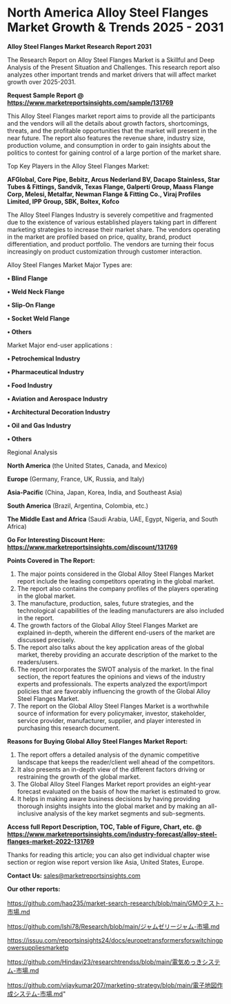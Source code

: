 # North America Alloy Steel Flanges Market Growth & Trends 2025 - 2031

<strong>Alloy Steel Flanges Market Research Report 2031</strong>

The Research Report on Alloy Steel Flanges Market is a Skillful and Deep Analysis of the Present Situation and Challenges. This research report also analyzes other important trends and market drivers that will affect market growth over 2025-2031.

<strong>Request Sample Report @ <a href=https://www.marketreportsinsights.com/sample/131769>https://www.marketreportsinsights.com/sample/131769</a></strong>

This Alloy Steel Flanges market report aims to provide all the participants and the vendors will all the details about growth factors, shortcomings, threats, and the profitable opportunities that the market will present in the near future. The report also features the revenue share, industry size, production volume, and consumption in order to gain insights about the politics to contest for gaining control of a large portion of the market share.

Top Key Players in the Alloy Steel Flanges Market:

<strong>AFGlobal, Core Pipe, Bebitz, Arcus Nederland BV, Dacapo Stainless, Star Tubes & Fittings, Sandvik, Texas Flange, Galperti Group, Maass Flange Corp, Melesi, Metalfar, Newman Flange & Fitting Co., Viraj Profiles Limited, IPP Group, SBK, Boltex, Kofco</strong>

The Alloy Steel Flanges Industry is severely competitive and fragmented due to the existence of various established players taking part in different marketing strategies to increase their market share. The vendors operating in the market are profiled based on price, quality, brand, product differentiation, and product portfolio. The vendors are turning their focus increasingly on product customization through customer interaction.

Alloy Steel Flanges Market Major Types are:

<strong>• Blind Flange

• Weld Neck Flange

• Slip-On Flange

• Socket Weld Flange

• Others</strong>

Market Major end-user applications :

<strong>• Petrochemical Industry

• Pharmaceutical Industry

• Food Industry

• Aviation and Aerospace Industry

• Architectural Decoration Industry

• Oil and Gas Industry

• Others</strong>

Regional Analysis

</u><strong><b>North America</b></strong> (the United States, Canada, and Mexico)

<strong><b>Europe </b></strong>(Germany, France, UK, Russia, and Italy)

<strong><b>Asia-Pacific</b></strong> (China, Japan, Korea, India, and Southeast Asia)

<strong><b>South America</b></strong> (Brazil, Argentina, Colombia, etc.)

<strong><b>The Middle East and Africa</b></strong> (Saudi Arabia, UAE, Egypt, Nigeria, and South Africa)

<strong>Go For Interesting Discount Here: <a href=https://www.marketreportsinsights.com/discount/131769>https://www.marketreportsinsights.com/discount/131769</a></strong>

<strong>Points Covered in The Report:</strong>
<ol>
  <li>The major points considered in the Global Alloy Steel Flanges Market report include the leading competitors operating in the global market.</li>
  <li>The report also contains the company profiles of the players operating in the global market.</li>
  <li>The manufacture, production, sales, future strategies, and the technological capabilities of the leading manufacturers are also included in the report.</li>
  <li>The growth factors of the Global Alloy Steel Flanges Market are explained in-depth, wherein the different end-users of the market are discussed precisely.</li>
  <li>The report also talks about the key application areas of the global market, thereby providing an accurate description of the market to the readers/users.</li>
  <li>The report incorporates the SWOT analysis of the market. In the final section, the report features the opinions and views of the industry experts and professionals. The experts analyzed the export/import policies that are favorably influencing the growth of the Global Alloy Steel Flanges Market.</li>
  <li>The report on the Global Alloy Steel Flanges Market is a worthwhile source of information for every policymaker, investor, stakeholder, service provider, manufacturer, supplier, and player interested in purchasing this research document.</li>
</ol>
<strong>Reasons for Buying Global Alloy Steel Flanges Market Report:</strong>

<ol>
  <li>The report offers a detailed analysis of the dynamic competitive landscape that keeps the reader/client well ahead of the competitors.</li>
  <li>It also presents an in-depth view of the different factors driving or restraining the growth of the global market.</li>
  <li>The Global Alloy Steel Flanges Market report provides an eight-year forecast evaluated on the basis of how the market is estimated to grow.</li>
  <li>It helps in making aware business decisions by having providing thorough insights insights into the global market and by making an all-inclusive analysis of the key market segments and sub-segments.</li>
</ol>
<strong>Access full Report Description, TOC, Table of Figure, Chart, etc. @ <a href=https://www.marketreportsinsights.com/industry-forecast/alloy-steel-flanges-market-2022-131769>https://www.marketreportsinsights.com/industry-forecast/alloy-steel-flanges-market-2022-131769</a></strong>


Thanks for reading this article; you can also get individual chapter wise section or region wise report version like Asia, United States, Europe.

<strong>Contact Us:</strong>
sales@marketreportsinsights.com

<strong>Our other reports:</strong>

<a href=https://github.com/haq235/market-search-research/blob/main/GMOテスト-市場.md>https://github.com/haq235/market-search-research/blob/main/GMOテスト-市場.md</a>

<a href=https://github.com/Ishi78/Research/blob/main/ジャムゼリージャム-市場.md>https://github.com/Ishi78/Research/blob/main/ジャムゼリージャム-市場.md</a>

<a href=https://issuu.com/reportsinsights24/docs/europetransformersforswitchingpowersuppliesmarketp>https://issuu.com/reportsinsights24/docs/europetransformersforswitchingpowersuppliesmarketp</a>

<a href=https://github.com/Hindavi23/researchtrendss/blob/main/電気めっきシステム-市場.md>https://github.com/Hindavi23/researchtrendss/blob/main/電気めっきシステム-市場.md</a>

<a href=https://github.com/vijaykumar207/marketing-strategy/blob/main/電子地図作成システム-市場.md>https://github.com/vijaykumar207/marketing-strategy/blob/main/電子地図作成システム-市場.md</a>"
